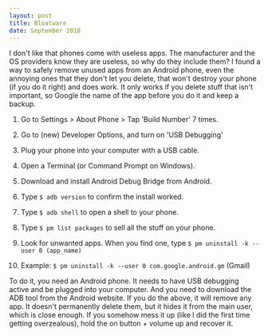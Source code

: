 ```yaml
---
layout: post
title: Bloatware
date: September 2018
---
```

I don't like that phones come with useless apps. The manufacturer and the OS providers know they are useless, so why do they include them? I found a way to safely remove unused apps from an Android phone, even the annoying ones that they don't let you delete, that won't destroy your phone (if you do it right) and does work. It only works if you delete stuff that isn't important, so Google the name of the app before you do it and keep a backup.

1. Go to Settings > About Phone > Tap 'Build Number' 7 times.

2. Go to (new) Developer Options, and turn on 'USB Debugging'

3. Plug your phone into your computer with a USB cable.

4. Open a Terminal (or Command Prompt on Windows).

5. Download and install Android Debug Bridge from Android.

6. Type `$ adb version` to confirm the install worked.

7. Type `$ adb shell` to open a shell to your phone.

8. Type `$ pm list packages` to sell all the stuff on your phone.

9. Look for unwanted apps. When you find one, type `$ pm uninstall -k --user 0 (app_name)`

10. Example: `$ pm uninstall -k --user 0 com.google.android.gm` (Gmail)

To do it, you need an Android phone. It needs to have USB debugging active and be plugged into your computer. And you need to download the ADB tool from the Android website. If you do the above, it will remove any app. It doesn't permanently delete them, but it hides it from the main user, which is close enough. If you somehow mess it up (like I did the first time getting overzealous), hold the on button + volume up and recover it.